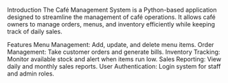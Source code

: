Introduction
The Café Management System is a Python-based application designed to streamline the management of café operations. It allows café owners to manage orders, menus, and inventory efficiently while keeping track of daily sales.

Features
Menu Management: Add, update, and delete menu items.
Order Management: Take customer orders and generate bills.
Inventory Tracking: Monitor available stock and alert when items run low.
Sales Reporting: View daily and monthly sales reports.
User Authentication: Login system for staff and admin roles.
